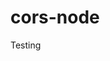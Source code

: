 # cors-node
Testing









































































































